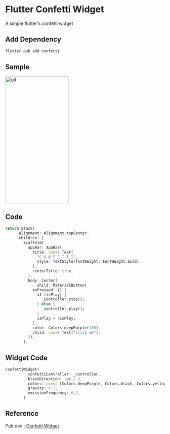 # Flutter Confetti Widget

A simple flutter's confetti widget

## Add Dependency
```bash
flutter pub add confetti
```

## Sample
<p><img alt="gif" align="center" src="https://github.com/Vishwa-Karthik/Confetti-Widget-Flutter/blob/master/confetti.gif" width=200 height=400 />
<p/>


## Code
```dart
return Stack(
      alignment: Alignment.topCenter,
      children: [
        Scaffold(
          appBar: AppBar(
            title: const Text(
              "C O N F E T T I",
              style: TextStyle(fontWeight: FontWeight.bold),
            ),
            centerTitle: true,
          ),
          body: Center(
              child: MaterialButton(
            onPressed: () {
              if (isPlay) {
                _controller.stop();
              } else {
                _controller.play();
              }
              isPlay = !isPlay;
            },
            color: Colors.deepPurple[100],
            child: const Text("Click me"),
          )),
        ),
```

## Widget Code
```dart
ConfettiWidget(
          confettiController: _controller,
          blastDirection: -pi / 2,
          colors: const [Colors.deepPurple, Colors.black, Colors.yellow],
          gravity: 0.7,
          emissionFrequency: 0.2,
        )
```




## Reference
Pub.dev : [Confetti Widget](https://pub.dev/packages/confetti)




